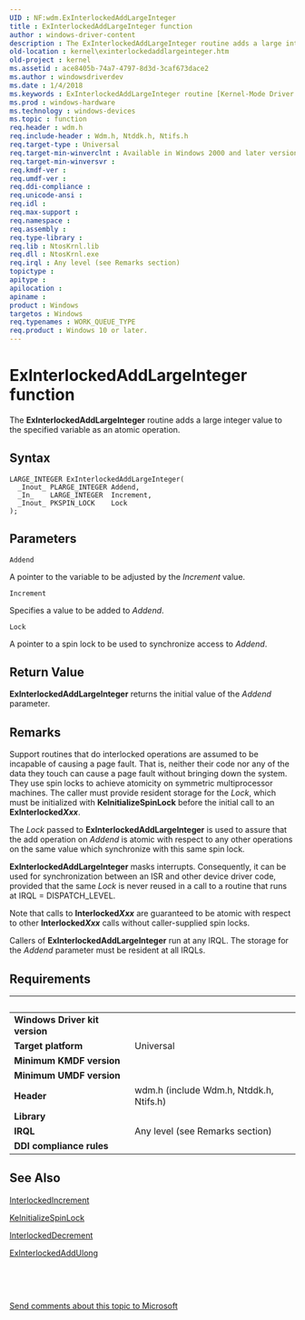 ```yaml
---
UID : NF:wdm.ExInterlockedAddLargeInteger
title : ExInterlockedAddLargeInteger function
author : windows-driver-content
description : The ExInterlockedAddLargeInteger routine adds a large integer value to the specified variable as an atomic operation.
old-location : kernel\exinterlockedaddlargeinteger.htm
old-project : kernel
ms.assetid : ace8405b-74a7-4797-8d3d-3caf673dace2
ms.author : windowsdriverdev
ms.date : 1/4/2018
ms.keywords : ExInterlockedAddLargeInteger routine [Kernel-Mode Driver Architecture], k102_934a3a64-9f63-402c-8b55-db7e2b4d9d4b.xml, wdm/ExInterlockedAddLargeInteger, ExInterlockedAddLargeInteger, kernel.exinterlockedaddlargeinteger
ms.prod : windows-hardware
ms.technology : windows-devices
ms.topic : function
req.header : wdm.h
req.include-header : Wdm.h, Ntddk.h, Ntifs.h
req.target-type : Universal
req.target-min-winverclnt : Available in Windows 2000 and later versions of Windows. Not available in Windows 98 or Windows Me.
req.target-min-winversvr : 
req.kmdf-ver : 
req.umdf-ver : 
req.ddi-compliance : 
req.unicode-ansi : 
req.idl : 
req.max-support : 
req.namespace : 
req.assembly : 
req.type-library : 
req.lib : NtosKrnl.lib
req.dll : NtosKrnl.exe
req.irql : Any level (see Remarks section)
topictype : 
apitype : 
apilocation : 
apiname : 
product : Windows
targetos : Windows
req.typenames : WORK_QUEUE_TYPE
req.product : Windows 10 or later.
---
```



# ExInterlockedAddLargeInteger function
The <b>ExInterlockedAddLargeInteger</b> routine adds a large integer value to the specified variable as an atomic operation.

## Syntax

````
LARGE_INTEGER ExInterlockedAddLargeInteger(
  _Inout_ PLARGE_INTEGER Addend,
  _In_    LARGE_INTEGER  Increment,
  _Inout_ PKSPIN_LOCK    Lock
);
````

## Parameters

`Addend`

A pointer to the variable to be adjusted by the <i>Increment</i> value.

`Increment`

Specifies a value to be added to <i>Addend</i>.

`Lock`

A pointer to a spin lock to be used to synchronize access to <i>Addend</i>.


## Return Value

<b>ExInterlockedAddLargeInteger</b> returns the initial value of the <i>Addend </i>parameter.

## Remarks

Support routines that do interlocked operations are assumed to be incapable of causing a page fault. That is, neither their code nor any of the data they touch can cause a page fault without bringing down the system. They use spin locks to achieve atomicity on symmetric multiprocessor machines. The caller must provide resident storage for the <i>Lock</i>, which must be initialized with <b>KeInitializeSpinLock</b> before the initial call to an <b>ExInterlocked<i>Xxx</i></b>.

The <i>Lock</i> passed to <b>ExInterlockedAddLargeInteger</b> is used to assure that the add operation on <i>Addend</i> is atomic with respect to any other operations on the same value which synchronize with this same spin lock. 

<b>ExInterlockedAddLargeInteger</b> masks interrupts. Consequently, it can be used for synchronization between an ISR and other device driver code, provided that the same <i>Lock</i> is never reused in a call to a routine that runs at IRQL = DISPATCH_LEVEL.

Note that calls to <b>Interlocked<i>Xxx</i></b> are guaranteed to be atomic with respect to other <b>Interlocked<i>Xxx</i></b> calls without caller-supplied spin locks.

Callers of <b>ExInterlockedAddLargeInteger</b> run at any IRQL. The storage for the <i>Addend</i> parameter must be resident at all IRQLs.

## Requirements
| &nbsp; | &nbsp; |
| ---- |:---- |
| **Windows Driver kit version** |  |
| **Target platform** | Universal |
| **Minimum KMDF version** |  |
| **Minimum UMDF version** |  |
| **Header** | wdm.h (include Wdm.h, Ntddk.h, Ntifs.h) |
| **Library** |  |
| **IRQL** | Any level (see Remarks section) |
| **DDI compliance rules** |  |

## See Also

<a href="..\wdm\nf-wdm-interlockedincrement.md">InterlockedIncrement</a>

<a href="..\wdm\nf-wdm-keinitializespinlock.md">KeInitializeSpinLock</a>

<a href="..\wdm\nf-wdm-interlockeddecrement.md">InterlockedDecrement</a>

<a href="..\wdm\nf-wdm-exinterlockedaddulong.md">ExInterlockedAddUlong</a>

 

 

<a href="mailto:wsddocfb@microsoft.com?subject=Documentation%20feedback [kernel\kernel]:%20ExInterlockedAddLargeInteger routine%20 RELEASE:%20(1/4/2018)&amp;body=%0A%0APRIVACY STATEMENT%0A%0AWe use your feedback to improve the documentation. We don't use your email address for any other purpose, and we'll remove your email address from our system after the issue that you're reporting is fixed. While we're working to fix this issue, we might send you an email message to ask for more info. Later, we might also send you an email message to let you know that we've addressed your feedback.%0A%0AFor more info about Microsoft's privacy policy, see http://privacy.microsoft.com/en-us/default.aspx." title="Send comments about this topic to Microsoft">Send comments about this topic to Microsoft</a>